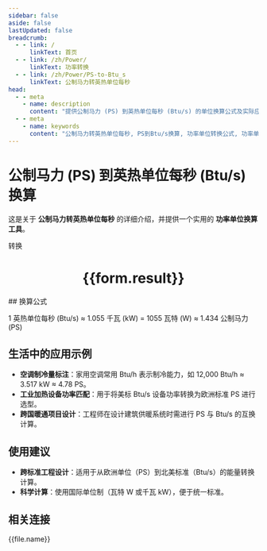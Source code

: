 ```yaml
---
sidebar: false
aside: false
lastUpdated: false
breadcrumb:
  - - link: /
      linkText: 首页
  - - link: /zh/Power/
      linkText: 功率转换
  - - link: /zh/Power/PS-to-Btu_s
      linkText: 公制马力转英热单位每秒
head:
  - - meta
    - name: description
      content: "提供公制马力 (PS) 到英热单位每秒 (Btu/s) 的单位换算公式及实际应用场景。"
  - - meta
    - name: keywords
      content: "公制马力转英热单位每秒, PS到Btu/s换算, 功率单位转换公式, 功率单位换算工具, 汽车与暖通行业功率单位"
---
```

# 公制马力 (PS) 到英热单位每秒 (Btu/s) 换算

这是关于 **公制马力转英热单位每秒** 的详细介绍，并提供一个实用的 **功率单位换算工具**。

<script setup>
import { onMounted, reactive, inject ,ref  } from 'vue'
import { NButton,NForm ,NFormItem,NInput,NInputNumber,NSelect,NCard,useMessage ,NGrid ,NGi } from 'naive-ui'
import { defineClientComponent } from 'vitepress'
import { Power } from '../../files';
const convert = inject('convert')
const options =  [
  { "label": "公制马力 (PS)", "value": "PS" },
  { "label": "英热单位每秒 (Btu/s)", "value": "Btu/s" }
];
const formRef = ref(null);
const rules = {
  number:{
    required: true,
    type: 'number',
    trigger: "blur"
  },
  to:{
    required: true,
    trigger: "select"
  },
  from:{
    required: true,
    trigger: "select"
  }
}
const form = reactive({
  number:null,
  to:'',
  from:'',
  result:'',
  title:'公制马力转英热单位每秒',
})
const convertHandler = (e) => {
   e.preventDefault();
  formRef.value?.validate((errors)=>{
    if (!errors) {
      form.result = `${form.number}${form.from} = ${convert(form.number).from(form.from).to(form.to)}${form.to}`
    }
  })
}
</script>

<n-form size="large" :model="form" ref='formRef' :rules="rules">
  <n-form-item label="数值"  path="number">
    <n-input-number size="large" style="width:100%" :min="0" v-model:value="form.number"   placeholder="请输入要转换的数值" />
  </n-form-item>
  <n-form-item label="从" path="from">
    <n-select  size="large" :options="options" v-model:value="form.from" placeholder="请选择原始单位" />
  </n-form-item>
  <n-form-item label="到" path="to">
    <n-select  size="large" :options="options" v-model:value="form.to" placeholder="请选择转换单位" />
  </n-form-item>
  <n-form-item>
    <n-button type="primary" style="width:100%" @click="convertHandler">转换</n-button>
  </n-form-item>
</n-form>
<n-card  embedded :bordered="false" hoverable>
  <div  style="text-align:center">
    <h1>{{form.result}}</h1>
  </div>
</n-card>
## 换算公式

1 英热单位每秒 (Btu/s) ≈ 1.055 千瓦 (kW) = 1055 瓦特 (W) ≈ 1.434 公制马力 (PS)

## 生活中的应用示例

- **空调制冷量标注**：家用空调常用 Btu/h 表示制冷能力，如 12,000 Btu/h ≈ 3.517 kW ≈ 4.78 PS。
- **工业加热设备功率匹配**：用于将美标 Btu/s 设备功率转换为欧洲标准 PS 进行选型。
- **跨国暖通项目设计**：工程师在设计建筑供暖系统时需进行 PS 与 Btu/s 的互换计算。

## 使用建议

- **跨标准工程设计**：适用于从欧洲单位（PS）到北美标准（Btu/s）的能量转换计算。
- **科学计算**：使用国际单位制（瓦特 W 或千瓦 kW），便于统一标准。

## 相关连接
<n-grid x-gap="12" :cols="3">
  <n-gi v-for="(file, index) in Power" :key="index">
    <n-button
      text
      tag="a"
      :href="file.path"
      type="primary"
    >
      {{file.name}}
    </n-button>
  </n-gi>
</n-grid>